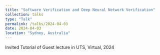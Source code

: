 ```yaml
---
title: "Software Verification and Deep Neural Network Verification"
collection: talks
type: "Talk"
permalink: /talks/2024-04-03
date: 2024-04-03
location: "Sydney, Australia"
---
```

Invited Tutorial of Guest lecture in UTS, Virtual, 2024
